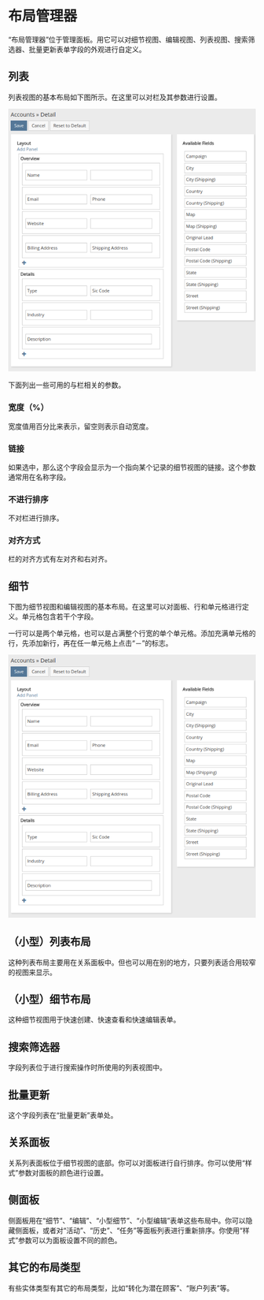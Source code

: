 # 布局管理器

“布局管理器”位于管理面板。用它可以对细节视图、编辑视图、列表视图、搜索筛选器、批量更新表单字段的外观进行自定义。

## 列表

列表视图的基本布局如下图所示。在这里可以对栏及其参数进行设置。

![列表](https://raw.githubusercontent.com/espocrm/documentation/master/docs/_static/images/administration/layout-manager/detail.png)

下面列出一些可用的与栏相关的参数。

### 宽度（%）

宽度值用百分比来表示，留空则表示自动宽度。

### 链接

如果选中，那么这个字段会显示为一个指向某个记录的细节视图的链接。这个参数通常用在名称字段。

### 不进行排序

不对栏进行排序。

### 对齐方式

栏的对齐方式有左对齐和右对齐。

## 细节

下图为细节视图和编辑视图的基本布局。在这里可以对面板、行和单元格进行定义。单元格包含若干个字段。

一行可以是两个单元格，也可以是占满整个行宽的单个单元格。添加充满单元格的行，先添加新行，再在任一单元格上点击“－”的标志。

![细节](https://raw.githubusercontent.com/espocrm/documentation/master/docs/_static/images/administration/layout-manager/detail.png)

## （小型）列表布局

这种列表布局主要用在关系面板中。但也可以用在别的地方，只要列表适合用较窄的视图来显示。

## （小型）细节布局

这种细节视图用于快速创建、快速查看和快速编辑表单。

## 搜索筛选器

字段列表位于进行搜索操作时所使用的列表视图中。

## 批量更新

这个字段列表在“批量更新”表单处。

## 关系面板

关系列表面板位于细节视图的底部。你可以对面板进行自行排序。你可以使用“样式”参数对面板的颜色进行设置。

## 侧面板

侧面板用在“细节”、“编辑”、“小型细节”、“小型编辑”表单这些布局中。你可以隐藏侧面板，或者对“活动”、“历史”、“任务”等面板列表进行重新排序。你使用“样式”参数可以为面板设置不同的颜色。

## 其它的布局类型

有些实体类型有其它的布局类型，比如“转化为潜在顾客”、“账户列表”等。

